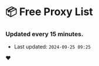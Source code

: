 # :package: Free Proxy List
### Updated every 15 minutes.

- Last updated: `2024-09-25 09:25`

:heart:
